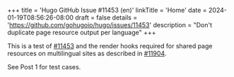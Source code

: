 +++
title = 'Hugo GitHub Issue #11453 (en)'
linkTitle = 'Home'
date = 2024-01-19T08:56:26-08:00
draft = false
details = 'https://github.com/gohugoio/hugo/issues/11453'
description = "Don't duplicate page resource output per language"
+++

This is a test of [#11453](https://github.com/gohugoio/hugo/issues/11453) and the render hooks required for shared page resources on multilingual sites as described in [#11904](https://github.com/gohugoio/hugo/issues/11904).

See Post 1 for test cases.
